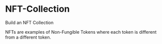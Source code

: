 # NFT-Collection
Build an NFT Collection

NFTs are examples of Non-Fungible Tokens where each token is different from a different token.